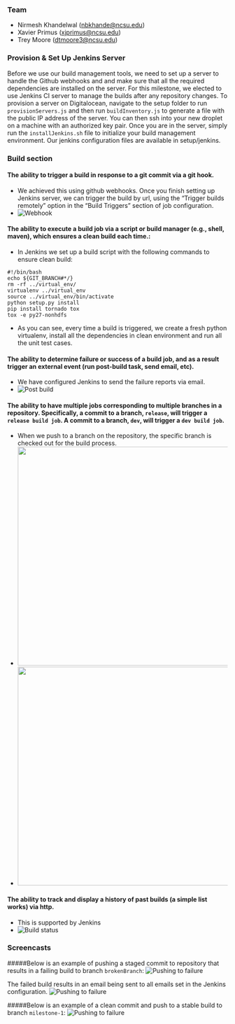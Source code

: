 ### Team
- Nirmesh Khandelwal (nbkhande@ncsu.edu)
- Xavier Primus (xjprimus@ncsu.edu)
- Trey Moore (dtmoore3@ncsu.edu)

### Provision & Set Up Jenkins Server
Before we use our build management tools, we need to set up a server to handle the Github webhooks and and make sure that all the required dependencies are installed on the server. For this milestone, we elected to use Jenkins CI server to manage the builds after any repository changes. To provision a server on Digitalocean, navigate to the setup folder to run <code>provisionServers.js</code> and then run <code>buildInventory.js</code> to generate a file with the public IP address of the server. You can then ssh into your new droplet on a machine with an authorized key pair. Once you are in the server, simply run the <code>installJenkins.sh</code> file to initialize your build management environment. Our jenkins configuration files are available in setup/jenkins.


### Build section

#### The ability to trigger a build in response to a git commit via a git hook.
- We achieved this using github webhooks. Once you finish setting up Jenkins server, we can trigger the build by url, using the “Trigger builds remotely” option in the “Build Triggers” section of job configuration. 
- ![Webhook](images/webhook.png)

#### The ability to execute a build job via a script or build manager (e.g., shell, maven), which ensures a clean build each time.:
- In Jenkins we set up a build script with the following commands to ensure clean build:
```shell
#!/bin/bash
echo ${GIT_BRANCH#*/}
rm -rf ../virtual_env/
virtualenv ../virtual_env
source ../virtual_env/bin/activate
python setup.py install
pip install tornado tox
tox -e py27-nonhdfs
```
- As you can see, every time a build is triggered, we create a fresh python virtualenv, install all the dependencies in clean environment and run all the unit test cases.

#### The ability to determine failure or success of a build job, and as a result trigger an external event (run post-build task, send email, etc).
- We have configured Jenkins to send the failure reports via email.
- ![Post build](images/post-build.png)

#### The ability to have multiple jobs corresponding to multiple branches in a repository. Specifically, a commit to a branch, `release`, will trigger a `release build job`. A commit to a branch, `dev`, will trigger a `dev build job`.
- When we push to a branch on the repository, the specific branch is checked out for the build process.
- <img src="https://github.com/nirmeshk/luigi/blob/milestone-1/images/build-m1.png" width="500px">
- <img src="https://github.com/nirmeshk/luigi/blob/milestone-1/images/build-master.png" width="500px">

#### The ability to track and display a history of past builds (a simple list works) via http.
- This is supported by Jenkins
- ![Build status](images/build-status.png)

### Screencasts
#####Below is an example of pushing a staged commit to repository that results in a failing build to branch `brokenBranch`:
![Pushing to failure](images/step1.gif)

The failed build results in an email being sent to all emails set in the Jenkins configuration.
![Pushing to failure](images/step2.gif)

#####Below is an example of a clean commit and push to a stable build to branch `milestone-1`:
![Pushing to failure](images/stableBuild.gif)
